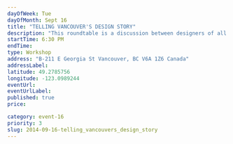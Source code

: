 ```yaml
---
dayOfWeek: Tue
dayOfMonth: Sept 16
title: "TELLING VANCOUVER'S DESIGN STORY"
description: "This roundtable is a discussion between designers of all kinds to build a design story for Vancouver.  What kind of design community do you want to work in?"
startTime: 6:30 PM
endTime: 
type: Workshop
address: "B-211 E Georgia St Vancouver, BC V6A 1Z6 Canada"
addressLabel: 
latitude: 49.2785756
longitude: -123.0989244
eventUrl: 
eventUrlLabel: 
published: true
price: 

category: event-16
priority: 3
slug: 2014-09-16-telling_vancouvers_design_story
---
```

